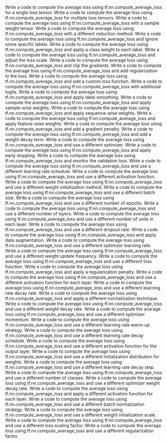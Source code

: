 Write a code to compute the average loss using tf.nn.compute_average_loss for a single loss tensor.
Write a code to compute the average loss using tf.nn.compute_average_loss for multiple loss tensors.
Write a code to compute the average loss using tf.nn.compute_average_loss with a sample weight tensor.
Write a code to compute the average loss using tf.nn.compute_average_loss with a different reduction method.
Write a code to compute the average loss using tf.nn.compute_average_loss and ignore some specific labels.
Write a code to compute the average loss using tf.nn.compute_average_loss and apply a class weight to each label.
Write a code to compute the average loss using tf.nn.compute_average_loss and adjust the loss scale.
Write a code to compute the average loss using tf.nn.compute_average_loss and clip the gradients.
Write a code to compute the average loss using tf.nn.compute_average_loss and add regularization to the loss.
Write a code to compute the average loss using tf.nn.compute_average_loss and add a custom loss function.
Write a code to compute the average loss using tf.nn.compute_average_loss with additional logits.
Write a code to compute the average loss using tf.nn.compute_average_loss and apply label smoothing.
Write a code to compute the average loss using tf.nn.compute_average_loss and apply sample-wise weights.
Write a code to compute the average loss using tf.nn.compute_average_loss and apply sequence-wise weights.
Write a code to compute the average loss using tf.nn.compute_average_loss and apply feature-wise weights.
Write a code to compute the average loss using tf.nn.compute_average_loss and add a gradient penalty.
Write a code to compute the average loss using tf.nn.compute_average_loss and add a weight decay term.
Write a code to compute the average loss using tf.nn.compute_average_loss and use a different optimizer.
Write a code to compute the average loss using tf.nn.compute_average_loss and apply early stopping.
Write a code to compute the average loss using tf.nn.compute_average_loss and monitor the validation loss.
Write a code to compute the average loss using tf.nn.compute_average_loss and use a different learning rate schedule.
Write a code to compute the average loss using tf.nn.compute_average_loss and use a different activation function.
Write a code to compute the average loss using tf.nn.compute_average_loss and use a different weight initialization method.
Write a code to compute the average loss using tf.nn.compute_average_loss and use a different batch size.
Write a code to compute the average loss using tf.nn.compute_average_loss and use a different number of epochs.
Write a code to compute the average loss using tf.nn.compute_average_loss and use a different number of layers.
Write a code to compute the average loss using tf.nn.compute_average_loss and use a different number of units in each layer.
Write a code to compute the average loss using tf.nn.compute_average_loss and use a different dropout rate.
Write a code to compute the average loss using tf.nn.compute_average_loss and apply data augmentation.
Write a code to compute the average loss using tf.nn.compute_average_loss and use a different optimizer learning rate.
Write a code to compute the average loss using tf.nn.compute_average_loss and use a different weight update frequency.
Write a code to compute the average loss using tf.nn.compute_average_loss and use a different loss function.
Write a code to compute the average loss using tf.nn.compute_average_loss and apply a regularization penalty.
Write a code to compute the average loss using tf.nn.compute_average_loss and use a different activation function for each layer.
Write a code to compute the average loss using tf.nn.compute_average_loss and use a different learning rate decay rate.
Write a code to compute the average loss using tf.nn.compute_average_loss and apply a different normalization technique.
Write a code to compute the average loss using tf.nn.compute_average_loss and use a different weight decay rate.
Write a code to compute the average loss using tf.nn.compute_average_loss and use a different optimizer momentum.
Write a code to compute the average loss using tf.nn.compute_average_loss and use a different learning rate warm-up strategy.
Write a code to compute the average loss using tf.nn.compute_average_loss and use a different learning rate decay schedule.
Write a code to compute the average loss using tf.nn.compute_average_loss and use a different activation function for the output layer.
Write a code to compute the average loss using tf.nn.compute_average_loss and use a different initialization distribution for weights.
Write a code to compute the average loss using tf.nn.compute_average_loss and use a different learning rate decay step.
Write a code to compute the average loss using tf.nn.compute_average_loss and use a different number of classes.
Write a code to compute the average loss using tf.nn.compute_average_loss and use a different optimizer weight decay rate.
Write a code to compute the average loss using tf.nn.compute_average_loss and apply a different activation function for each layer.
Write a code to compute the average loss using tf.nn.compute_average_loss and use a different batch normalization strategy.
Write a code to compute the average loss using tf.nn.compute_average_loss and use a different weight initialization scale.
Write a code to compute the average loss using tf.nn.compute_average_loss and use a different loss scaling factor.
Write a code to compute the average loss using tf.nn.compute_average_loss and use a different regularization factor.